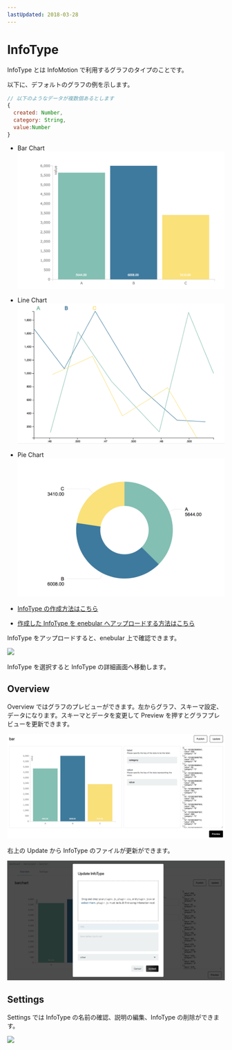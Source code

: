 ```yaml
---
lastUpdated: 2018-03-28
---
```


# InfoType

InfoType とは InfoMotion で利用するグラフのタイプのことです。

以下に、デフォルトのグラフの例を示します。

```javascript
// 以下のようなデータが複数個あるとします
{
  created: Number,
  category: String,
  value:Number
}
```

- Bar Chart
![](../_asset/images/InfoMotion/enebular-developers-template-barchart.png)

- Line Chart
![](../_asset/images/InfoMotion/enebular-developers-template-linechart.png)
- Pie Chart
![](../_asset/images/InfoMotion/enebular-developers-template-piechart.png)

- [InfoType の作成方法はこちら](./InfoMotionTool.md)
- [作成した InfoType を enebular へアップロードする方法はこちら](./UploadInfoType.md)

InfoType をアップロードすると、enebular 上で確認できます。

![](https://i.gyazo.com/9e7c26c3948b2ebbd77734439afdcc63.png)

InfoType を選択すると InfoType の詳細画面へ移動します。

## Overview

Overview ではグラフのプレビューができます。左からグラフ、スキーマ設定、データになります。スキーマとデータを変更して Preview を押すとグラフプレビューを更新できます。

![](../_asset/images/InfoMotion/overview.png)

右上の Update から InfoType のファイルが更新ができます。

![](../_asset/images/InfoMotion/infotype-update.png)

## Settings

Settings では InfoType の名前の確認、説明の編集、InfoType の削除ができます。

![](https://i.gyazo.com/9c99f2ce91a7aeb6e542c18662191ab7.png)